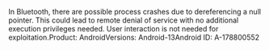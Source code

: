 In Bluetooth, there are possible process crashes due to dereferencing a null pointer. This could lead to remote denial of service with no additional execution privileges needed. User interaction is not needed for exploitation.Product: AndroidVersions: Android-13Android ID: A-178800552